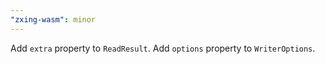 ```yaml
---
"zxing-wasm": minor
---
```


Add `extra` property to `ReadResult`. Add `options` property to `WriterOptions`.
